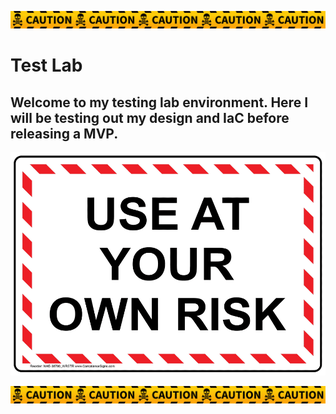 ![](/10_Final-Project/includes/Yellow-caution-tape-Warning-ribbon-with-Graphics-31952677-1.png)

# Test Lab
## Welcome to my testing lab environment. Here I will be testing out my design and IaC before releasing a MVP.

![](/10_Final-Project/includes/safety-awareness-sign-nhe-38790_wrstr_1000.gif)
  
![](/10_Final-Project/includes/Yellow-caution-tape-Warning-ribbon-with-Graphics-31952677-1.png)